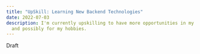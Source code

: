 ```yaml
---
title: "UpSkill: Learning New Backend Technologies"
date: 2022-07-03
description: I'm currently upskilling to have more opportunities in my career
  and possibly for my hobbies.
---
```

Draft